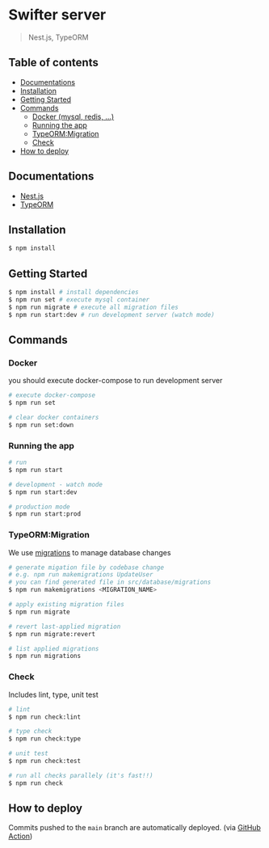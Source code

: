 # Swifter server

> Nest.js, TypeORM

## Table of contents

- [Documentations](#documentations)
- [Installation](#installation)
- [Getting Started](#getting-started)
- [Commands](#commands)
  - [Docker (mysql, redis, ...)](#docker)
  - [Running the app](#running-the-app)
  - [TypeORM:Migration](#typeormmigration)
  - [Check](#check)
- [How to deploy](#how-to-deploy)

## Documentations

- [Nest.js](https://docs.nestjs.com/)
- [TypeORM](https://typeorm.io/)

## Installation

```bash
$ npm install
```

## Getting Started

```bash
$ npm install # install dependencies
$ npm run set # execute mysql container
$ npm run migrate # execute all migration files
$ npm run start:dev # run development server (watch mode)
```

## Commands

### Docker

you should execute docker-compose to run development server

```bash
# execute docker-compose
$ npm run set

# clear docker containers
$ npm run set:down
```

### Running the app

```bash
# run
$ npm run start

# development - watch mode
$ npm run start:dev

# production mode
$ npm run start:prod
```

### TypeORM:Migration

We use [migrations](https://typeorm.io/migrations) to manage database changes

```bash
# generate migation file by codebase change
# e.g. npm run makemigrations UpdateUser
# you can find generated file in src/database/migrations
$ npm run makemigrations <MIGRATION_NAME>

# apply existing migration files
$ npm run migrate

# revert last-applied migration
$ npm run migrate:revert

# list applied migrations
$ npm run migrations
```

### Check

Includes lint, type, unit test

```bash
# lint
$ npm run check:lint

# type check
$ npm run check:type

# unit test
$ npm run check:test

# run all checks parallely (it's fast!!)
$ npm run check
```

## How to deploy

Commits pushed to the `main` branch are automatically deployed. (via [GitHub Action](https://github.com/swifter-tech/swifter-api/actions/workflows/upload.yml))
